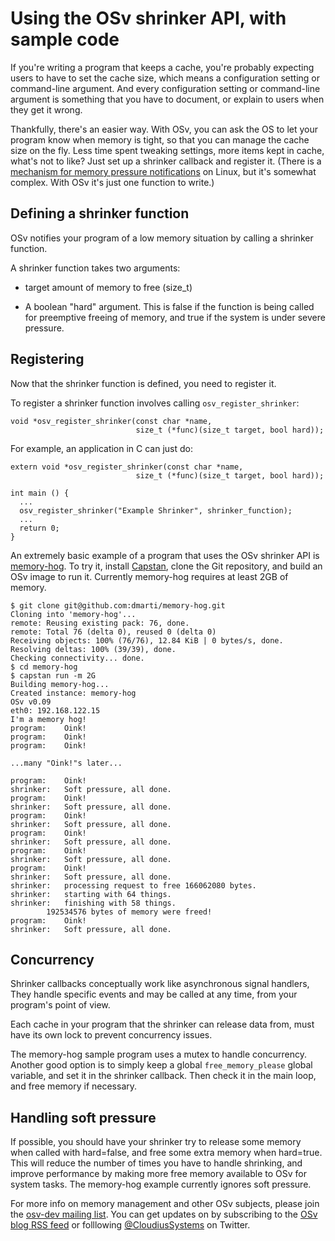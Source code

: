 Using the OSv shrinker API, with sample code
============================================

If you're writing a program that keeps a cache, you're probably expecting users to have to set the cache size, which means a configuration setting or command-line argument.  And every configuration setting or command-line argument is something that you have to document, or explain to users when they get it wrong.

Thankfully, there's an easier way.  With OSv, you can ask the OS to let your program know when memory is tight, so that you can manage the cache size on the fly.  Less time spent tweaking settings, more items kept in cache, what's not to like?  Just set up a shrinker callback and register it.  (There is a [mechanism for memory pressure notifications](https://www.kernel.org/doc/Documentation/cgroups/memory.txt) on Linux, but it's somewhat complex. With OSv it's just one function to write.)

Defining a shrinker function
----------------------------

OSv notifies your program of a low memory situation by
calling a shrinker function.

A shrinker function takes two arguments:

 * target amount of memory to free (size_t)

 * A boolean "hard" argument.  This is false if the function is being called for preemptive freeing of memory, and true if the system is under severe pressure.


Registering
-----------

Now that the shrinker function is defined, you need to register it.

To register a shrinker function involves calling `osv_register_shrinker`:

```
void *osv_register_shrinker(const char *name,
                            size_t (*func)(size_t target, bool hard));
```

For example, an application in C can just do:

```
extern void *osv_register_shrinker(const char *name,
                            size_t (*func)(size_t target, bool hard));

int main () {
  ...
  osv_register_shrinker("Example Shrinker", shrinker_function);
  ...
  return 0;
}
```

An extremely basic example of a program that uses the OSv shrinker API is [memory-hog](https://github.com/dmarti/memory-hog).  To try it, install [Capstan](https://github.com/cloudius-systems/capstan), clone the Git repository, and build an OSv image to run it.  Currently memory-hog requires at least 2GB of memory.


```
$ git clone git@github.com:dmarti/memory-hog.git
Cloning into 'memory-hog'...
remote: Reusing existing pack: 76, done.
remote: Total 76 (delta 0), reused 0 (delta 0)
Receiving objects: 100% (76/76), 12.84 KiB | 0 bytes/s, done.
Resolving deltas: 100% (39/39), done.
Checking connectivity... done.
$ cd memory-hog
$ capstan run -m 2G
Building memory-hog...
Created instance: memory-hog
OSv v0.09
eth0: 192.168.122.15
I'm a memory hog!
program: 	Oink!
program: 	Oink!
program: 	Oink!

...many "Oink!"s later...

program: 	Oink!
shrinker:	Soft pressure, all done.
program: 	Oink!
shrinker:	Soft pressure, all done.
program: 	Oink!
shrinker:	Soft pressure, all done.
program: 	Oink!
shrinker:	Soft pressure, all done.
program: 	Oink!
shrinker:	Soft pressure, all done.
program: 	Oink!
shrinker:	Soft pressure, all done.
shrinker:	processing request to free 166062080 bytes.
shrinker:	starting with 64 things.
shrinker:	finishing with 58 things.
		192534576 bytes of memory were freed!
program: 	Oink!
shrinker:	Soft pressure, all done.
```


Concurrency
-----------

Shrinker callbacks conceptually work like asynchronous signal handlers,
They handle specific events and may be called at any time, from your program's point of view.

Each cache in your program that the shrinker can release data from,
must have its own lock to prevent concurrency issues.

The memory-hog sample program uses a mutex to handle concurrency.  Another good option is to simply keep a global `free_memory_please` global variable, and set it in the shrinker callback.  Then check it in the main loop, and free memory if necessary.


Handling soft pressure
----------------------

If possible, you should have your shrinker try to release some memory when called with hard=false, and free some extra memory when hard=true.  This will reduce the number of times you have to handle shrinking, and improve performance by making more free memory available to OSv for system tasks.  The memory-hog example currently ignores soft pressure.

For more info on memory management and other OSv subjects, please join the [osv-dev mailing list](https://groups.google.com/forum/#!forum/osv-dev).  You can get updates on by subscribing to the [OSv blog RSS feed](http://osv.io/blog/atom.xml) or folllowing [@CloudiusSystems](https://twitter.com/CloudiusSystems) on Twitter.

